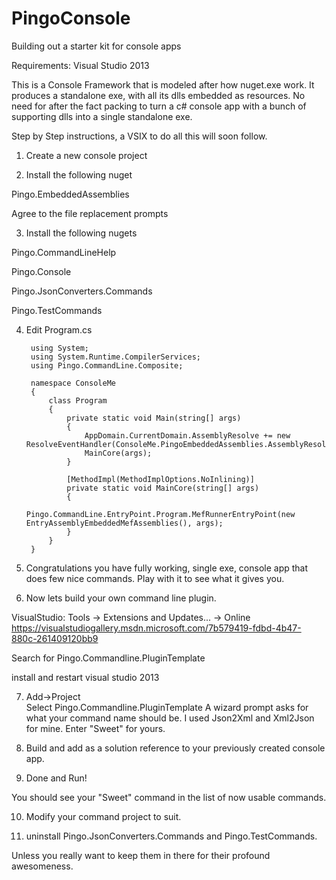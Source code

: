 # PingoConsole
Building out a starter kit for console apps

Requirements: Visual Studio 2013

This is a Console Framework that is modeled after how nuget.exe work.  It produces a standalone exe, with all its dlls embedded as resources.  No need for after the fact packing to turn a c# console app with a bunch of supporting dlls into a single standalone exe.  

Step by Step instructions, a VSIX to do all this will soon follow.

1. Create a new console project

2. Install the following nuget

  Pingo.EmbeddedAssemblies

  Agree to the file replacement prompts

3. Install the following nugets 

  Pingo.CommandLineHelp
  
  Pingo.Console
  
  Pingo.JsonConverters.Commands
  
  Pingo.TestCommands

4. Edit Program.cs

        using System;
        using System.Runtime.CompilerServices;
        using Pingo.CommandLine.Composite;

        namespace ConsoleMe
        {
            class Program
            {
                private static void Main(string[] args)
                {
                    AppDomain.CurrentDomain.AssemblyResolve += new ResolveEventHandler(ConsoleMe.PingoEmbeddedAssemblies.AssemblyResolver.OnResolveAssembly);
                    MainCore(args);
                }
        
                [MethodImpl(MethodImplOptions.NoInlining)]
                private static void MainCore(string[] args)
                {
                    Pingo.CommandLine.EntryPoint.Program.MefRunnerEntryPoint(new EntryAssemblyEmbeddedMefAssemblies(), args);
                }
            }
        }

        
5. Congratulations you have fully working, single exe, console app that does few nice commands.  Play with it to see what it gives you.

6. Now lets build your own command line plugin.

  VisualStudio: Tools -> Extensions and Updates... -> Online
  https://visualstudiogallery.msdn.microsoft.com/7b579419-fdbd-4b47-880c-261409120bb9
  
  Search for Pingo.Commandline.PluginTemplate
  
  install and restart visual studio 2013

7. Add->Project   
  Select Pingo.Commandline.PluginTemplate
  A wizard prompt asks for what your command name should be.  I used Json2Xml and Xml2Json for mine.  Enter "Sweet" for yours.

8. Build and add as a solution reference to your previously created console app.

9. Done and Run!  

  You should see your "Sweet" command in the list of now usable commands.  

10. Modify your command project to suit.

11. uninstall Pingo.JsonConverters.Commands and Pingo.TestCommands.  

  Unless you really want to keep them in there for their profound awesomeness.












